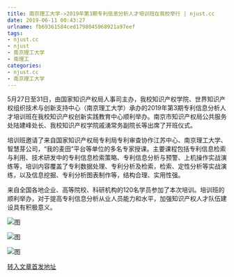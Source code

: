 ```yaml
---
title: 南京理工大学->2019年第3期专利信息分析人才培训班在我校举行 | njust.cc
date: 2019-06-11 00:43:27
urlname: fb69361584ced1798045968921a97eef
tags: 
- njust.cc
- njust
- 南京理工大学
- 南理工
categories:
- njust.cc
- 南京理工大学
---
```



5月27日至31日，由国家知识产权局人事司主办，我校知识产权学院、世界知识产权组织技术与创新支持中心（南京理工大学）承办的2019年第3期专利信息分析人才培训班在我校知识产权创新实践教育中心顺利举办。南京市知识产权局公共服务处陆建峰处长、我校知识产权学院戚湧常务副院长等出席了开班仪式。

培训班邀请了来自国家知识产权局专利局专利审查协作江苏中心、南京理工大学、智慧芽公司，“我的麦田”平台等单位的多名专家授课。主要课程包括专利信息检索与利用、技术研发中的专利信息检索策略、专利信息分析与预警、上机操作实战演练等，培训内容覆盖了专利数据处理、专利分析及检索，检索、定性分析等实战演练，以及信息挖掘、专利分析图表制作等，结构合理、实用性强。

来自全国各地企业、高等院校、科研机构的120名学员参加了本次培训。培训班的顺利举办，对于提高专利信息分析从业人员能力和水平，加强知识产权人才队伍建设具有积极意义。



![图](http://zs.njust.edu.cn/_upload/article/images/e5/79/3de762e843d086421f60d531323f/d768bff4-7d34-47d3-8701-d580401191a7.jpg)

![图](http://zs.njust.edu.cn/_upload/article/images/e5/79/3de762e843d086421f60d531323f/8fd78da8-7292-4ecb-9d17-6996e13512b2.jpg)

![图](http://zs.njust.edu.cn/_upload/article/images/e5/79/3de762e843d086421f60d531323f/26ee0f9e-c827-48bb-a8bf-cda56dbd59d2.jpg)

[转入文章首发地址](http://zs.njust.edu.cn/18/4f/c4621a202831/page.htm)